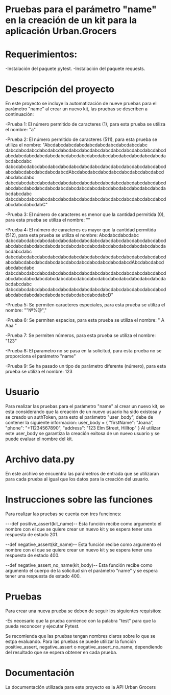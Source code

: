 # Pruebas para el parámetro "name" en la creación de un kit para la aplicación Urban.Grocers

# Requerimientos: 
-Instalación del paquete pytest. 
-Instalación del paquete requests. 


# Descripción del proyecto
 
En este proyecto se incluye la automatización de nueve pruebas para el parámetro "name" al crear un nuevo kit, 
las pruebas se describen a continuación:

-Prueba 1: El número permitido de caracteres (1), para esta prueba se utiliza el nombre: "a"
 
-Prueba 2: El número permitido de caracteres (511), para esta prueba se utiliza el nombre: "Abcdabcdabcdabcdabcdabcdabcdabcdabcdabc
dabcdabcdabcdabcdabcdabcdabcdabcdabcdabcdabcdabcdabcdabcdabcdabcdabcdabcdabcdabcdabcdabcdabcdabcdabcdabcdabcdabcdabcdabcdabcdabcdabc
dabcdabcdabcdabcdabcdabcdabcdabcdabcdabcdabcdabcdabcdabcdabcdabcdabcdabcdabcdabcdabcdAbcdabcdabcdabcdabcdabcdabcdabcdabcdabcdabcdabc
dabcdabcdabcdabcdabcdabcdabcdabcdabcdabcdabcdabcdabcdabcdabcdabcdabcdabcdabcdabcdabcdabcdabcdabcdabcdabcdabcdabcdabcdabcdabcdabcdabc
dabcdabcdabcdabcdabcdabcdabcdabcdabcdabcdabcdabcdabcdabcdabcdabcdabcdabcdabC"

-Prueba 3: El número de caracteres es menor que la cantidad permitida (0), para esta prueba se utiliza el nombre: ""

-Prueba 4: El número de caracteres es mayor que la cantidad permitida (512), para esta prueba se utiliza el nombre: Abcdabcdabcdabc
dabcdabcdabcdabcdabcdabcdabcdabcdabcdabcdabcdabcdabcdabcdabcdabcdabcdabcdabcdabcdabcdabcdabcdabcdabcdabcdabcdabcdabcdabcdabcdabcdabc
dabcdabcdabcdabcdabcdabcdabcdabcdabcdabcdabcdabcdabcdabcdabcdabcdabcdabcdabcdabcdabcdabcdabcdabcdabcdabcdabcdAbcdabcdabcdabcdabcdabc
dabcdabcdabcdabcdabcdabcdabcdabcdabcdabcdabcdabcdabcdabcdabcdabcdabcdabcdabcdabcdabcdabcdabcdabcdabcdabcdabcdabcdabcdabcdabcdabcdabc
dabcdabcdabcdabcdabcdabcdabcdabcdabcdabcdabcdabcdabcdabcdabcdabcdabcdabcdabcdabcdabcdabcdabcdabcdabcD"

-Prueba 5: Se permiten caracteres especiales, para esta prueba se utiliza el nombre: ""№%@","

-Prueba 6: Se permiten espacios, para esta prueba se utiliza el nombre: " A Aaa "
 
-Prueba 7: Se permiten números, para esta prueba se utiliza el nombre: "123"

-Prueba 8: El parametro no se pasa en la solicitud, para esta prueba no se proporciona el parámetro "name"
 
-Prueba 9: Se ha pasado un tipo de parámetro diferente (número), para esta prueba se utiliza el nombre: 123 


# Usuario 
Para realizar las pruebas para el parámetro "name" al crear un nuevo kit, se esta considerando que la creación de un nuevo usuario ha 
sido existosa y se creado un authToken, para esto el parámetro "user_body", debe de contener la siguiente informacion: 
user_body = {
    "firstName": "Joana",
    "phone": "+11234567890",
    "address": "123 Elm Street, Hilltop"
}
Al utilizar este user_body se garantiza la creación exitosa de un nuevo usuario y se puede evaluar el nombre del kit. 

# Archivo data.py
En este archivo se encuentra las parámetros de entrada que se utilizaran para cada prueba al igual que los datos para la creación del usuario. 

# Instrucciones sobre las funciones 
Para realizar las pruebas se cuenta con tres funciones:
 
---def positive_assert(kit_name)--
Esta función recibe como argumento el nombre con el que se quiere crear un nuevo kit y se espera tener una respuesta de estado 201.

--def negative_assert(kit_name)--
Esta función recibe como argumento el nombre con el que se quiere crear un nuevo kit y se espera tener una respuesta de estado 400.

--def negative_assert_no_name(kit_body)--
Esta función recibe como argumento el cuerpo de la solicitud sin el parámetro "name" y se espera tener una respuesta de estado 400. 

# Pruebas 
Para crear una nueva prueba se deben de seguir los siguientes requisitos:
 
-Es necesario que la prueba comience con la palabra "test" para que la pueda reconocer y ejecutar Pytest.
 
Se recomienda que las pruebas tengan nombres claros sobre lo que se estpa evaluando. 
Para las pruebas se puede utilizar la función positive_assert, negative_assert o negative_assert_no_name, dependiendo del resultado 
que se espera obtener en cada prueba.  


# Documentación 
La documentación utilizada para este proyecto es la API Urban Grocers 


